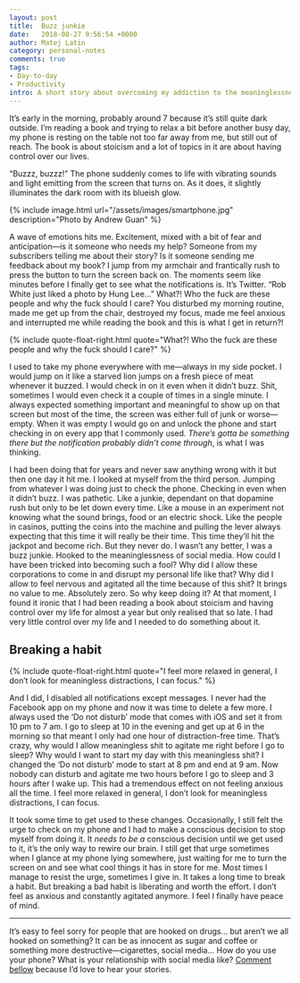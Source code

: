 ```yaml
---
layout: post
title:  Buzz junkie
date:   2018-08-27 9:56:54 +0000
author: Matej Latin
category: personal-notes
comments: true
tags:
- Day-to-day
- Productivity
intro: A short story about overcoming my addiction to the meaninglessness of social media and smart phones.
---
```


It’s early in the morning, probably around 7 because it’s still quite dark outside. I’m reading a book and trying to relax a bit before another busy day, my phone is resting on the table not too far away from me, but still out of reach. The book is about stoicism and a lot of topics in it are about having control over our lives.

<div class="conversation">
  <p class="indent">“Buzzz, buzzz!” The phone suddenly comes to life with vibrating sounds and light emitting from the screen that turns on. As it does, it slightly illuminates the dark room with its blueish glow.</p>
</div>

{% include image.html url="/assets/images/smartphone.jpg" description="Photo by Andrew Guan" %}

A wave of emotions hits me. Excitement, mixed with a bit of fear and anticipation—is it someone who needs my help? Someone from my subscribers telling me about their story? Is it someone sending me feedback about my book? I jump from my armchair and frantically rush to press the button to turn the screen back on. The moments seem like minutes before I finally get to see what the notifications is. It’s Twitter. “Rob White just liked a photo by Hung Lee…” What?! Who the fuck are these people and why the fuck should I care? You disturbed my morning routine, made me get up from the chair, destroyed my focus, made me feel anxious and interrupted me while reading the book and this is what I get in return?!

{% include quote-float-right.html quote="What?! Who the fuck are these people and why the fuck should I&nbsp;care?" %}

I used to take my phone everywhere with me—always in my side pocket. I would jump on it like a starved lion jumps on a fresh piece of meat whenever it buzzed. I would check in on it even when it didn’t buzz. Shit, sometimes I would even check it a couple of times in a single minute. I always expected something important and meaningful to show up on that screen but most of the time, the screen was either full of junk or worse—empty. When it was empty I would go on and unlock the phone and start checking in on every app that I commonly used. *There’s gotta be something there but the notification probably didn’t come through*, is what I was thinking.

I had been doing that for years and never saw anything wrong with it but then one day it hit me. I looked at myself from the third person. Jumping from whatever I was doing just to check the phone. Checking in even when it didn’t buzz. I was pathetic. Like a junkie, dependant on that dopamine rush but only to be let down every time. Like a mouse in an experiment not knowing what the sound brings, food or an electric shock. Like the people in casinos, putting the coins into the machine and pulling the lever always expecting that this time it will really be their time. This time they’ll hit the jackpot and become rich. But they never do. I wasn’t any better, I was a buzz junkie. Hooked to the meaninglessness of social media. How could I have been tricked into becoming such a fool? Why did I allow these corporations to come in and disrupt my personal life like that? Why did I allow to feel nervous and agitated all the time because of this shit? It brings no value to me. Absolutely zero. So why keep doing it? At that moment, I found it ironic that I had been reading a book about stoicism and having control over my life for almost a year but only realised that so late. I had very little control over my life and I needed to do something about it.

## Breaking a habit

{% include quote-float-right.html quote="I feel more relaxed in general, I don’t look for meaningless distractions, I can focus." %}

And I did, I disabled all notifications except messages. I never had the Facebook app on my phone and now it was time to delete a few more. I always used the ‘Do not disturb’ mode that comes with iOS and set it from 10 pm to 7 am. I go to sleep at 10 in the evening and get up at 6 in the morning so that meant I only had one hour of distraction-free time. That’s crazy, why would I allow meaningless shit to agitate me right before I go to sleep? Why would I want to start my day with this meaningless shit? I changed the ‘Do not disturb’ mode to start at 8 pm and end at 9 am. Now nobody can disturb and agitate me two hours before I go to sleep and 3 hours after I wake up. This had a tremendous effect on not feeling anxious all the time. I feel more relaxed in general, I don’t look for meaningless distractions, I can focus.

It took some time to get used to these changes. Occasionally, I still felt the urge to check on my phone and I had to make a conscious decision to stop myself from doing it. It *needs to be a* conscious decision until we get used to it, it’s the only way to rewire our brain. I still get that urge sometimes when I glance at my phone lying somewhere, just waiting for me to turn the screen on and see what cool things it has in store for me. Most times I manage to resist the urge, sometimes I give in. It takes a long time to break a habit. But breaking a bad habit is liberating and worth the effort. I don’t feel as anxious and constantly agitated anymore. I feel I finally have peace of mind.

---
It’s easy to feel sorry for people that are hooked on drugs… but aren’t we all hooked on something? It can be as innocent as sugar and coffee or something more destructive—cigarettes, social media… How do you use your phone? What is your relationship with social media like? [Comment bellow](#comments) because I’d love to hear your stories.
